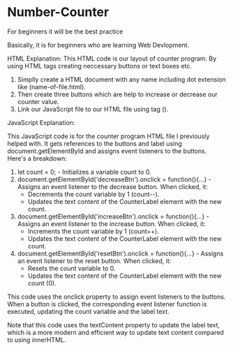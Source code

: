 # Number-Counter
For beginners it will be the best practice

Basically, it is for beginners who are learning Web Devlopment.

HTML Explanation: 
This HTML code is our layout of counter program. By using HTML tags creating neccessary buttons or text boxes etc.

1. Simplly create a HTML document with any name including dot extension like (name-of-file.html).
2. Then create three buttons which are help to increase or decrease our counter value.
3. Link our JavaScript file to our HTML file using tag (<script></script>).

JavaScript Explanation:

This JavaScript code is for the counter program HTML file I previously helped with. It gets references to the buttons and label using document.getElementById and assigns event listeners to the buttons. Here's a breakdown:

1. let count = 0; - Initializes a variable count to 0.
2. document.getElementById('decreaseBtn').onclick = function(){...} - Assigns an event listener to the decrease button. When clicked, it:
    - Decrements the count variable by 1 (count--).
    - Updates the text content of the CounterLabel element with the new count.
3. document.getElementById('increaseBtn').onclick = function(){...} - Assigns an event listener to the increase button. When clicked, it:
    - Increments the count variable by 1 (count++).
    - Updates the text content of the CounterLabel element with the new count.
4. document.getElementById('resetBtn').onclick = function(){...} - Assigns an event listener to the reset button. When clicked, it:
    - Resets the count variable to 0.
    - Updates the text content of the CounterLabel element with the new count (0).

This code uses the onclick property to assign event listeners to the buttons. When a button is clicked, the corresponding event listener function is executed, updating the count variable and the label text.

Note that this code uses the textContent property to update the label text, which is a more modern and efficient way to update text content compared to using innerHTML.
